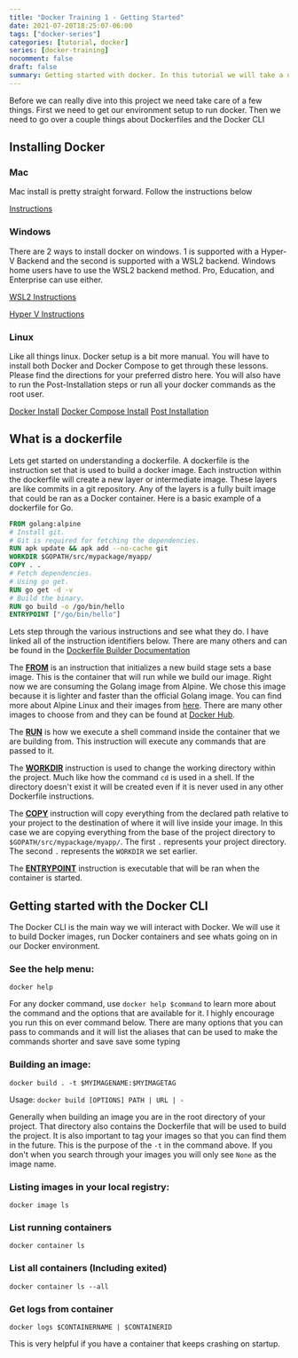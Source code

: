 ```yaml
---
title: "Docker Training 1 - Getting Started"
date: 2021-07-20T18:25:07-06:00
tags: ["docker-series"]
categories: [tutorial, docker]
series: [docker-training]
nocomment: false
draft: false
summary: Getting started with docker. In this tutorial we will take a quick run at getting our environment set up in preparation for the rest of the series.
---
```


Before we can really dive into this project we need take care of a few things. First we need to get our environment setup to run docker. Then we need to go over a couple things about Dockerfiles and the Docker CLI 

## Installing Docker

### Mac

Mac install is pretty straight forward. Follow the instructions below

[Instructions](https://docs.docker.com/docker-for-mac/install/)

### Windows
There are 2 ways to install docker on windows. 1 is supported with a Hyper-V Backend and the second is supported with a WSL2 backend. Windows home users have to use the WSL2 backend method. Pro, Education, and Enterprise can use either.

[WSL2 Instructions](https://docs.docker.com/docker-for-windows/install-windows-home/)

[Hyper V Instructions](https://docs.docker.com/docker-for-windows/install/)


### Linux

Like all things linux. Docker setup is a bit more manual. You will have to install both Docker and Docker Compose to get through these lessons. Please find the directions for your preferred distro here. You will also have to run the Post-Installation steps or run all your docker commands as the root user.

[Docker Install](https://docs.docker.com/engine/install/)
[Docker Compose Install](https://docs.docker.com/compose/install/)
[Post Installation](https://docs.docker.com/engine/install/linux-postinstall/)

## What is a dockerfile

Lets get started on understanding a dockerfile. A dockerfile is the instruction set that is used to build a docker image. Each instruction within the dockerfile will create a new layer or intermediate image. These layers are like commits in a git repository. Any of the layers is a fully built image that could be ran as a Docker container. Here is a basic example of a dockerfile for Go.
```dockerfile
FROM golang:alpine
# Install git.
# Git is required for fetching the dependencies.
RUN apk update && apk add --no-cache git
WORKDIR $GOPATH/src/mypackage/myapp/
COPY . .
# Fetch dependencies.
# Using go get.
RUN go get -d -v
# Build the binary.
RUN go build -o /go/bin/hello
ENTRYPOINT ["/go/bin/hello"]
```
Lets step through the various instructions and see what they do. I have linked all of the instruction identifiers below. There are many others and can be found in the [Dockerfile Builder Documentation](https://docs.docker.com/engine/reference/builder/)

The [__FROM__](https://docs.docker.com/engine/reference/builder/#from) is an instruction that initializes a new build stage sets a base image. This is the container that will run while we build our image. Right now we are consuming the Golang image from Alpine. We chose this image because it is lighter and faster than the official Golang image. You can find more about Alpine Linux and their images from [here](https://www.alpinelinux.org/about/). There are many other images to choose from and they can be found at [Docker Hub](https://hub.docker.com). 

The [__RUN__](https://docs.docker.com/engine/reference/builder/#run) is how we execute a shell command inside the container that we are building from. This instruction will execute any commands that are passed to it.

The [__WORKDIR__](https://docs.docker.com/engine/reference/builder/#workdir) instruction is used to change the working directory within the project. Much like how the command `cd` is used in a shell. If the directory doesn't exist it will be created even if it is never used in any other Dockerfile instructions.

The [__COPY__](https://docs.docker.com/engine/reference/builder/#copy) instruction will copy everything from the declared path relative to your project to the destination of where it will live inside your image. In this case we are copying everything from the base of the project directory to `$GOPATH/src/mypackage/myapp/`. The first `.` represents your project directory. The second `.` represents the `WORKDIR` we set earlier.

The [__ENTRYPOINT__](https://docs.docker.com/engine/reference/builder/#entrypoint) instruction is executable that will be ran when the container is started.

<!--adsense-->

## Getting started with the Docker CLI

The Docker CLI is the main way we will interact with Docker. We will use it to build Docker images, run Docker containers and see whats going on in our Docker environment.

### See the help menu: 
```shell 
docker help 
```

For any docker command, use `docker help $command` to learn more about the command and the options that are available for it. I highly encourage you run this on ever command below. There are many options that you can pass to commands and it will list the aliases that can be used to make the commands shorter and save save some typing

### Building an image:
```shell
docker build . -t $MYIMAGENAME:$MYIMAGETAG
```
Usage: `docker build [OPTIONS] PATH | URL | -`

Generally when building an image you are in the root directory of your project. That directory also contains the Dockerfile that will be used to build the project. It is also important to tag your images so that you can find them in the future. This is the purpose of the `-t` in the command above. If you don't when you search through your images you will only see `None` as the image name. 

### Listing images in your local registry:
```shell
docker image ls
```

### List running containers
```shell
docker container ls
```

### List all containers (Including exited)
```shell
docker container ls --all
```

### Get logs from container
```shell
docker logs $CONTAINERNAME | $CONTAINERID
```
This is very helpful if you have a container that keeps crashing on startup.

